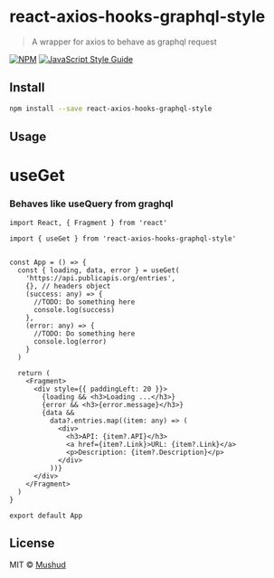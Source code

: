 # react-axios-hooks-graphql-style

> A wrapper for axios to behave as graphql request

[![NPM](https://img.shields.io/npm/v/react-axios-hooks-graphql-style.svg)](https://www.npmjs.com/package/react-axios-hooks-graphql-style) [![JavaScript Style Guide](https://img.shields.io/badge/code_style-standard-brightgreen.svg)](https://standardjs.com)

## Install

```bash
npm install --save react-axios-hooks-graphql-style
```

## Usage

# useGet
### Behaves like useQuery from graghql
```tsx
import React, { Fragment } from 'react'

import { useGet } from 'react-axios-hooks-graphql-style'


const App = () => {
  const { loading, data, error } = useGet(
    'https://api.publicapis.org/entries',
    {}, // headers object
    (success: any) => {
      //TODO: Do something here
      console.log(success)
    },
    (error: any) => {
      //TODO: Do something here
      console.log(error)
    }
  )

  return (
    <Fragment>
      <div style={{ paddingLeft: 20 }}>
        {loading && <h3>Loading ...</h3>}
        {error && <h3>{error.message}</h3>}
        {data &&
          data?.entries.map((item: any) => (
            <div>
              <h3>API: {item?.API}</h3>
              <a href={item?.Link}>URL: {item?.Link}</a>
              <p>Description: {item?.Description}</p>
            </div>
          ))}
      </div>
    </Fragment>
  )
}

export default App

```

## License

MIT © [Mushud](https://github.com/Mushud)
